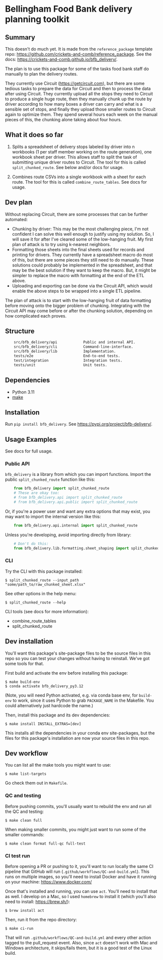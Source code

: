 # Bellingham Food Bank delivery planning toolkit

## Summary

This doesn't do much yet. It is made from the `reference_package` template repo: https://github.com/crickets-and-comb/reference_package. See the docs: https://crickets-and-comb.github.io/bfb_delivery/.

The plan is to use this package for some of the tasks food bank staff do manually to plan the delivery routes.

They currently use Circuit (https://getcircuit.com), but there are some tedious tasks to prepare the data for Circuit and then to process the data after using Circuit. They currently upload all the stops they need to Circuit to produce a single huge route, then they manually chunk up the route by driver according to how many boxes a driver can carry and what is a sensible set of stops, and finally they upload those smaller routes to Circuit again to optimize them. They spend several hours each week on the manual pieces of this, the chunking alone taking about four hours.

## What it does so far

1. Splits a spreadsheet of delivery stops labeled by driver into n workbooks (1 per staff member working on the route generation), one workbook sheet per driver. This allows staff to split the task of submitting unique driver routes to Circuit. The tool for this is called `split_chunked_route`. See below and/or docs for usage.

2. Combines route CSVs into a single workbook with a sheet for each route. The tool for this is called `combine_route_tables`. See docs for usage.

## Dev plan

Without replacing Circuit, there are some processes that can be further automated:
- Chunking by driver: This may be the most challenging piece, I'm not confident I can solve this well enough to justify using my solution. So, I will save it for after I've cleared some of the low-hanging fruit. My first plan of attack is to try using k-nearest neighbors.
- Formatting those sheets into the final sheets used for records and printing for drivers. They currently have a spreadsheet macro do most of this, but there are some pieces they still need to do manually. These solutions could probably be implemented in the spreadsheet, and that may be the best solution if they want to keep the macro. But, it might be simpler to replace the macro with formatting at the end of the ETL above.
- Uploading and exporting can be done via the Circuit API, which would enable the above steps to be wrapped into a single ETL pipeline.

The plan of attack is to start with the low-hanging fruit of data formatting before moving onto the bigger problem of chunking. Integrating with the Circuit API may come before or after the chunking solution, depending on how complicated each proves.

## Structure

```bash
    src/bfb_delivery/api            Public and internal API.
    src/bfb_delivery/cli            Command-line-interface.
    src/bfb_delivery/lib            Implementation.
    tests/e2e                       End-to-end tests.
    test/integration                Integration tests.
    tests/unit                      Unit tests.
```

## Dependencies

* Python 3.11
* [make](https://www.gnu.org/software/make/)

## Installation

Run `pip install bfb_delivery`. See https://pypi.org/project/bfb-delivery/.

## Usage Examples

See docs for full usage.

### Public API

`bfb_delivery` is a library from which you can import functions. Import the public `split_chunked_route` function like this:

```python
    from bfb_delivery import split_chunked_route
    # These are okay too:
    # from bfb_delivery.api import split_chunked_route
    # from bfb_delivery.api.public import split_chunked_route
```

Or, if you're a power user and want any extra options that may exist, you may want to import the internal version like this:

```python
    from bfb_delivery.api.internal import split_chunked_route
```

Unless you're developing, avoid importing directly from library:

```python
    # Don't do this:
    from bfb_delivery.lib.formatting.sheet_shaping import split_chunked_route
```

### CLI

Try the CLI with this package installed:

    $ split_chunked_route --input_path "some/path_to/raw_chunked_sheet.xlsx"

See other options in the help menu:

    $ split_chunked_route --help

CLI tools (see docs for more information):
- combine_route_tables
- split_chunked_route



## Dev installation

You'll want this package's site-package files to be the source files in this repo so you can test your changes without having to reinstall. We've got some tools for that.

First build and activate the env before installing this package:

    $ make build-env
    $ conda activate bfb_delivery_py3.12

(Note, you will need Python activated, e.g. via conda base env, for `build-env` to work, since it uses Python to grab `PACKAGE_NAME` in the Makefile. You could alternatively just hardcode the name.)

Then, install this package and its dev dependencies:

    $ make install INSTALL_EXTRAS=[dev]

This installs all the dependencies in your conda env site-packages, but the files for this package's installation are now your source files in this repo.

## Dev workflow

You can list all the make tools you might want to use:

    $ make list-targets

Go check them out in `Makefile`.

### QC and testing

Before pushing commits, you'll usually want to rebuild the env and run all the QC and testing:

    $ make clean full

When making smaller commits, you might just want to run some of the smaller commands:

    $ make clean format full-qc full-test

### CI test run

Before opening a PR or pushing to it, you'll want to run locally the same CI pipeline that GitHub will run (`.github/workflows/QC-and-build.yml`). This runs on multiple images, so you'll need to install Docker and have it running on your machine: https://www.docker.com/

Once that's installed and running, you can use `act`. You'll need to install that as well. I develop on a Mac, so I used `homebrew` to install it (which you'll also need to install: https://brew.sh/):

    $ brew install act

Then, run it from the repo directory:

    $ make ci-run

That will run `.github/workflows/QC-and-build.yml` and every other action tagged to the pull_request event. Also, since `act` doesn't work with Mac and Windows architecture, it skips/fails them, but it is a good test of the Linux build.